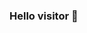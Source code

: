 ### Hello visitor 👋

<!--
**prasha1596/prasha1596** is a ✨ _special_ ✨ repository because its `README.md` (this file) appears on your GitHub profile.

Here are some ideas to get you started:
# Hello 👋
- 🔭 I’m currently working on ...
- 🌱 I’m currently learning Spring Framework 
- 👯 I’m looking to collaborate on ...
- 🤔 I’m looking for help with ...
- 💬 Ask me about ...
- 📫 How to reach me: ...
- 😄 Pronouns: ...
- ⚡ Fun fact: ...
-->

